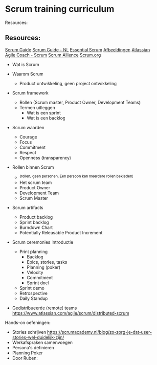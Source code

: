# Scrum training curriculum

Resources:
## Resources:
  [Scrum Guide](https://www.scrumguides.org/scrum-guide.html)
  [Scrum Guide - NL](https://scrumguide.nl/wp-content/uploads/Scrum-Guide-NL.pdf)
  [Essential Scrum](https://innolution.com/essential-scrum/table-of-contents)
  [Afbeeldingen](https://innolution.com/resources/visual-agilexicon)
  [Atlassian Agile Coach - Scrum](https://www.atlassian.com/agile/scrum)
  [Scrum Allience](https://www.scrumalliance.org/about-scrum/overview)
  [Scrum.org](https://www.scrum.org/resources/what-is-scrum)

- Wat is Scrum
- Waarom Scrum
  - Product ontwikkeling, geen project ontwikkeling
- Scrum framework
  - Rollen (Scrum master, Product Owner, Development Teams)
  - Termen uitleggen
    - Wat is een sprint
    - Wat is een backlog

- Scrum waarden
  - Courage
  - Focus
  - Commitment
  - Respect
  - Openness (transparency)

- Rollen binnen Scrum<br>
  - <sup>(rollen, geen personen. Een persoon kan meerdere rollen bekleden)</sup>
  - Het scrum team
  - Product Owner
  - Development Team
  - Scrum Master

- Scrum artifacts
  - Product backlog
  - Sprint backlog
  - Burndown Chart
  - Potentially Releasable Product Increment


- Scrum ceremonies
  Introductie
  - Print planning
      - Backlog
      - Epics, stories, tasks
      - Planning (poker)
      - Velocity
      - Commitment
      - Sprint doel
  - Sprint demo
  - Retrospective
  - Daily Standup


 - Gedistribueerde (remote) teams
  https://www.atlassian.com/agile/scrum/distributed-scrum

Hands-on oefeningen:
  - Stories schrijven
    https://scrumacademy.nl/blog/zo-zorg-je-dat-user-stories-wel-duidelijk-zijn/
  - Werkafspraken samenvoegen
  - Persona's definieren
  - Planning Poker
  - Door Ruben:

